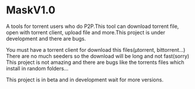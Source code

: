 # MaskV1.0
A tools for torrent users who do P2P.This tool can download torrent file, open with torrent client, upload file and more.This project is under development and there are bugs.

You must have a torrent client for download this files(µtorrent, bittorrent...)
There are no much seeders so the download will be long and not fast(sorry)
This project is not amazing and there are bugs like the torrents files which install in random folders...

This project is in beta and in development wait for more versions.

